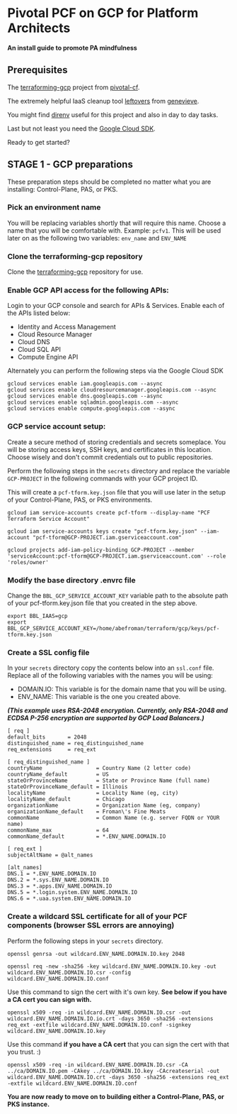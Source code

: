 # Pivotal PCF on GCP for Platform Architects
**An install guide to promote PA mindfulness**

## Prerequisites
The [terraforming-gcp](https://github.com/pivotal-cf/terraforming-gcp/) project from [pivotal-cf](https://github.com/pivotal-cf).

The extremely helpful IaaS cleanup tool [leftovers](https://github.com/genevieve/leftovers) from [genevieve](https://github.com/genevieve).

You might find [direnv](https://direnv.net/) useful for this project and also in day to day tasks.

Last but not least you need the [Google Cloud SDK](https://cloud.google.com/sdk/docs/).

Ready to get started?

## STAGE 1 - GCP preparations
These preparation steps should be completed no matter what you are installing: Control-Plane, PAS, or PKS.

### Pick an environment name
You will be replacing variables shortly that will require this name. Choose a name that you will be comfortable with. Example: `pcfv1`. This will be used later on as the following two variables: `env_name` and `ENV_NAME`

### Clone the terraforming-gcp repository
Clone the [terraforming-gcp](https://github.com/pivotal-cf/terraforming-gcp/) repository for use.

### Enable GCP API access for the following APIs:
Login to your GCP console and search for APIs & Services. Enable each of the APIs listed below:

  - Identity and Access Management
  - Cloud Resource Manager
  - Cloud DNS
  - Cloud SQL API
  - Compute Engine API

Alternately you can perform the following steps via the Google Cloud SDK
```
gcloud services enable iam.googleapis.com --async
gcloud services enable cloudresourcemanager.googleapis.com --async
gcloud services enable dns.googleapis.com --async
gcloud services enable sqladmin.googleapis.com --async
gcloud services enable compute.googleapis.com --async
```

### GCP service account setup:
Create a secure method of storing credentials and secrets someplace. You will be storing access keys, SSH keys, and certificates in this location. Choose wisely and don't commit credentials out to public repositories.

Perform the following steps in the `secrets` directory and replace the variable `GCP-PROJECT` in the following commands with your GCP project ID.

This will create a `pcf-tform.key.json` file that you will use later in the setup of your Control-Plane, PAS, or PKS environments.
```
gcloud iam service-accounts create pcf-tform --display-name "PCF Terraform Service Account"

gcloud iam service-accounts keys create "pcf-tform.key.json" --iam-account "pcf-tform@GCP-PROJECT.iam.gserviceaccount.com"

gcloud projects add-iam-policy-binding GCP-PROJECT --member 'serviceAccount:pcf-tform@GCP-PROJECT.iam.gserviceaccount.com' --role 'roles/owner'
```

### Modify the base directory .envrc file
Change the `BBL_GCP_SERVICE_ACCOUNT_KEY` variable path to the absolute path of your pcf-tform.key.json file that you created in the step above.
```
export BBL_IAAS=gcp
export BBL_GCP_SERVICE_ACCOUNT_KEY=/home/abefroman/terraform/gcp/keys/pcf-tform.key.json
```

### Create a SSL config file
In your `secrets` directory copy the contents below into an `ssl.conf` file. Replace all of the following variables with the names you will be using:

  - DOMAIN.IO: This variable is for the domain name that you will be using.
  - ENV_NAME: This variable is the one you created above.

__*(This example uses RSA-2048 encryption. Currently, only RSA-2048 and ECDSA P-256 encryption are supported by GCP Load Balancers.)*__
```
[ req ]
default_bits       = 2048
distinguished_name = req_distinguished_name
req_extensions     = req_ext

[ req_distinguished_name ]
countryName                 = Country Name (2 letter code)
countryName_default         = US
stateOrProvinceName         = State or Province Name (full name)
stateOrProvinceName_default = Illinois
localityName                = Locality Name (eg, city)
localityName_default        = Chicago
organizationName            = Organization Name (eg, company)
organizationName_default    = Froman\'s Fine Meats
commonName                  = Common Name (e.g. server FQDN or YOUR name)
commonName_max              = 64
commonName_default          = *.ENV_NAME.DOMAIN.IO

[ req_ext ]
subjectAltName = @alt_names

[alt_names]
DNS.1 = *.ENV_NAME.DOMAIN.IO
DNS.2 = *.sys.ENV_NAME.DOMAIN.IO
DNS.3 = *.apps.ENV_NAME.DOMAIN.IO
DNS.5 = *.login.system.ENV_NAME.DOMAIN.IO
DNS.6 = *.uaa.system.ENV_NAME.DOMAIN.IO
```

### Create a wildcard SSL certificate for all of your PCF components (browser SSL errors are annoying)
Perform the following steps in your `secrets` directory.

```
openssl genrsa -out wildcard.ENV_NAME.DOMAIN.IO.key 2048

openssl req -new -sha256 -key wildcard.ENV_NAME.DOMAIN.IO.key -out wildcard.ENV_NAME.DOMAIN.IO.csr -config wildcard.ENV_NAME.DOMAIN.IO.conf
```

Use this command to sign the cert with it's own key. __See below if you have a CA cert you can sign with.__

```
openssl x509 -req -in wildcard.ENV_NAME.DOMAIN.IO.csr -out wildcard.ENV_NAME.DOMAIN.IO.io.crt -days 3650 -sha256 -extensions req_ext -extfile wildcard.ENV_NAME.DOMAIN.IO.conf -signkey wildcard.ENV_NAME.DOMAIN.IO.key
```

Use this command __if you have a CA cert__ that you can sign the cert with that you trust. :)

```
openssl x509 -req -in wildcard.ENV_NAME.DOMAIN.IO.csr -CA ../ca/DOMAIN.IO.pem -CAkey ../ca/DOMAIN.IO.key -CAcreateserial -out wildcard.ENV_NAME.DOMAIN.IO.crt -days 3650 -sha256 -extensions req_ext -extfile wildcard.ENV_NAME.DOMAIN.IO.conf
```

__You are now ready to move on to building either a Control-Plane, PAS, or PKS instance.__
<!--- SAMPLE COMMENT --->
